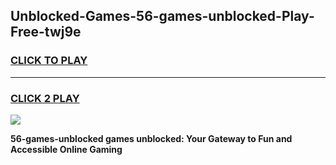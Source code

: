 
## Unblocked-Games-56-games-unblocked-Play-Free-twj9e
<h3>
<a href="https://premium76.site?title=56-games-unblocked&ref=19M">CLICK TO PLAY</a></h3>
<hr>

<h3>
<a href="https://premium76.site?title=56-games-unblocked&ref=19M">CLICK 2 PLAY</a>
  
</h3>

<a href="https://premium76.site?title=56-games-unblocked&ref=19M"><img src="https://clearcache.store/games.png"></a>


**56-games-unblocked games unblocked: Your Gateway to Fun and Accessible Online Gaming**
